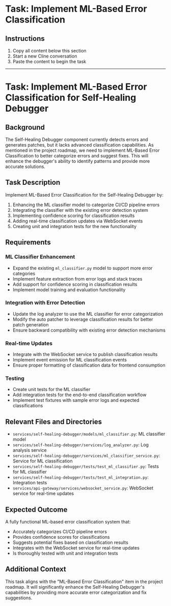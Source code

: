 # Task: Implement ML-Based Error Classification

## Instructions

1. Copy all content below this section
2. Start a new Cline conversation
3. Paste the content to begin the task

---

# Task: Implement ML-Based Error Classification for Self-Healing Debugger

## Background

The Self-Healing Debugger component currently detects errors and generates patches, but it lacks advanced classification capabilities. As mentioned in the project roadmap, we need to implement ML-Based Error Classification to better categorize errors and suggest fixes. This will enhance the debugger's ability to identify patterns and provide more accurate solutions.

## Task Description

Implement ML-Based Error Classification for the Self-Healing Debugger by:

1. Enhancing the ML classifier model to categorize CI/CD pipeline errors
2. Integrating the classifier with the existing error detection system
3. Implementing confidence scoring for classification results
4. Adding real-time classification updates via WebSocket events
5. Creating unit and integration tests for the new functionality

## Requirements

### ML Classifier Enhancement

- Expand the existing `ml_classifier.py` model to support more error categories
- Implement feature extraction from error logs and stack traces
- Add support for confidence scoring in classification results
- Implement model training and evaluation functionality

### Integration with Error Detection

- Update the log analyzer to use the ML classifier for error categorization
- Modify the auto patcher to leverage classification results for better patch generation
- Ensure backward compatibility with existing error detection mechanisms

### Real-time Updates

- Integrate with the WebSocket service to publish classification results
- Implement event emission for ML classification events
- Ensure proper formatting of classification data for frontend consumption

### Testing

- Create unit tests for the ML classifier
- Add integration tests for the end-to-end classification workflow
- Implement test fixtures with sample error logs and expected classifications

## Relevant Files and Directories

- `services/self-healing-debugger/models/ml_classifier.py`: ML classifier model
- `services/self-healing-debugger/services/log_analyzer.py`: Log analysis service
- `services/self-healing-debugger/services/ml_classifier_service.py`: Service for ML classification
- `services/self-healing-debugger/tests/test_ml_classifier.py`: Tests for ML classifier
- `services/self-healing-debugger/tests/test_ml_integration.py`: Integration tests
- `services/api-gateway/services/websocket_service.py`: WebSocket service for real-time updates

## Expected Outcome

A fully functional ML-based error classification system that:
- Accurately categorizes CI/CD pipeline errors
- Provides confidence scores for classifications
- Suggests potential fixes based on classification results
- Integrates with the WebSocket service for real-time updates
- Is thoroughly tested with unit and integration tests

## Additional Context

This task aligns with the "ML-Based Error Classification" item in the project roadmap. It will significantly enhance the Self-Healing Debugger's capabilities by providing more accurate error categorization and fix suggestions.
